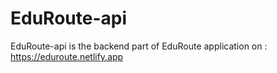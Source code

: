 # EduRoute-api
 EduRoute-api is the backend part of EduRoute application on : https://eduroute.netlify.app
